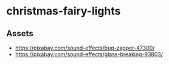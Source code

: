 # christmas-fairy-lights

## Assets

- https://pixabay.com/sound-effects/bug-zapper-47300/
- https://pixabay.com/sound-effects/glass-breaking-93803/